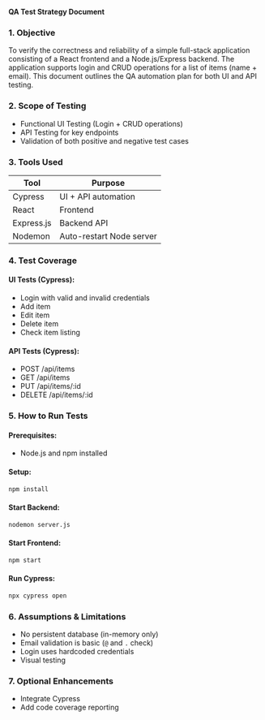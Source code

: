 **QA Test Strategy Document**

### 1. Objective
To verify the correctness and reliability of a simple full-stack application consisting of a React frontend and a Node.js/Express backend. The application supports login and CRUD operations for a list of items (name + email). This document outlines the QA automation plan for both UI and API testing.

### 2. Scope of Testing
- Functional UI Testing (Login + CRUD operations)
- API Testing for key endpoints
- Validation of both positive and negative test cases

### 3. Tools Used
| Tool       | Purpose                       |
| ---------- | ----------------------------- |
| Cypress    | UI + API automation           |
| React      | Frontend                      |
| Express.js | Backend API                   |
| Nodemon    | Auto-restart Node server      |

### 4. Test Coverage
#### UI Tests (Cypress):
- Login with valid and invalid credentials
- Add item
- Edit item
- Delete item
- Check item listing

#### API Tests (Cypress):
- POST /api/items
- GET /api/items
- PUT /api/items/:id
- DELETE /api/items/:id

### 5. How to Run Tests
#### Prerequisites:
- Node.js and npm installed

#### Setup:
```bash
npm install
```

#### Start Backend:
```bash
nodemon server.js
```

#### Start Frontend:
```bash
npm start
```

#### Run Cypress:
```bash
npx cypress open
```

### 6. Assumptions & Limitations
- No persistent database (in-memory only)
- Email validation is basic (`@` and `.` check)
- Login uses hardcoded credentials
- Visual testing

### 7. Optional Enhancements
- Integrate Cypress
- Add code coverage reporting
